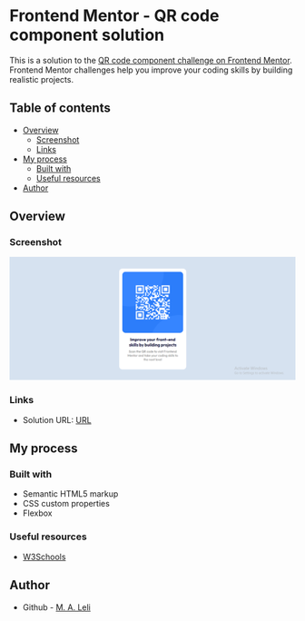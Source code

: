 # Frontend Mentor - QR code component solution

This is a solution to the [QR code component challenge on Frontend Mentor](https://www.frontendmentor.io/challenges/qr-code-component-iux_sIO_H). Frontend Mentor challenges help you improve your coding skills by building realistic projects. 

## Table of contents

- [Overview](#overview)
  - [Screenshot](#screenshot)
  - [Links](#links)
- [My process](#my-process)
  - [Built with](#built-with)
  - [Useful resources](#useful-resources)
- [Author](#author)

## Overview

### Screenshot

![](./images/Screenshot.png)

### Links

- Solution URL: [URL](https://github.com/M-A-Leli/HTML-CSS-Challenge-1)

## My process

### Built with

- Semantic HTML5 markup
- CSS custom properties
- Flexbox

### Useful resources

- [W3Schools](https://www.w3schools.com/css/default.asp)

## Author

- Github - [M. A. Leli](https://github.com/M-A-Leli)
